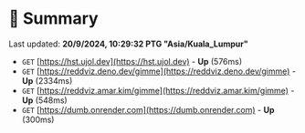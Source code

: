 # 📖 Summary
Last updated: **20/9/2024, 10:29:32 PTG "Asia/Kuala_Lumpur"**

- `GET` [https://hst.ujol.dev](https://hst.ujol.dev) - **Up** (576ms)
- `GET` [https://reddviz.deno.dev/gimme](https://reddviz.deno.dev/gimme) - **Up** (2334ms)
- `GET` [https://reddviz.amar.kim/gimme](https://reddviz.amar.kim/gimme) - **Up** (548ms)
- `GET` [https://dumb.onrender.com](https://dumb.onrender.com) - **Up** (300ms)
